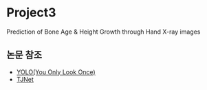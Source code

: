 # Project3
Prediction of Bone Age &amp; Height Growth through Hand X-ray images
## 논문 참조
* [YOLO(You Only Look Once)](https://github.com/JHtiger98/Project3/blob/main/paper_review/YOLO.md)
* [TJNet]()
